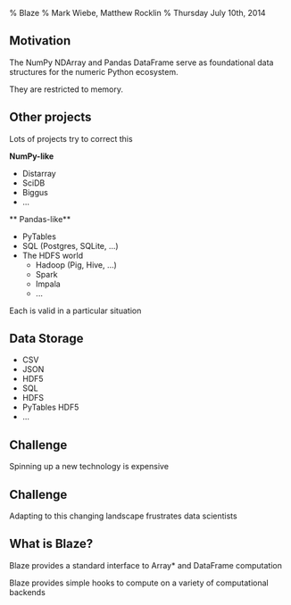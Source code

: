 % Blaze
% Mark Wiebe, Matthew Rocklin
% Thursday July 10th, 2014

## Motivation

The NumPy NDArray and Pandas DataFrame serve as foundational data structures
for the numeric Python ecosystem.

They are restricted to memory.


## Other projects

Lots of projects try to correct this

**NumPy-like**

*   Distarray
*   SciDB
*   Biggus
*   ...

** Pandas-like**

*   PyTables
*   SQL (Postgres, SQLite, ...)
*   The HDFS world
    *   Hadoop (Pig, Hive, ...)
    *   Spark
    *   Impala
    *   ...

Each is valid in a particular situation


## Data Storage

*   CSV
*   JSON
*   HDF5
*   SQL
*   HDFS
*   PyTables HDF5
*   ...


## Challenge

Spinning up a new technology is expensive

## Challenge

Adapting to this changing landscape frustrates data scientists


## What is Blaze?

Blaze provides a standard interface to Array* and DataFrame computation

Blaze provides simple hooks to compute on a variety of computational backends

